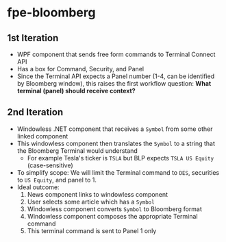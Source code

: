# fpe-bloomberg

## 1st Iteration
* WPF component that sends free form commands to Terminal Connect API
* Has a box for Command, Security, and Panel
* Since the Terminal API expects a Panel number (1-4, can be identified by Bloomberg window), this raises the first workflow question: **What terminal (panel) should receive context?**

## 2nd Iteration
* Windowless .NET component that receives a `Symbol` from some other linked component
* This windowless component then translates the `Symbol` to a string that the Bloomberg Terminal would understand
    * For example Tesla's ticker is `TSLA` but BLP expects `TSLA US Equity` (case-sensitive)
* To simplify scope: We will limit the Terminal command to `DES`, securities to `US Equity`, and panel to 1.
* Ideal outcome:
    1. News component links to windowless component
    2. User selects some article which has a `Symbol`
    3. Windowless component converts `Symbol` to Bloomberg format
    4. Windowless component composes the appropriate Terminal command
    5. This terminal command is sent to Panel 1 only